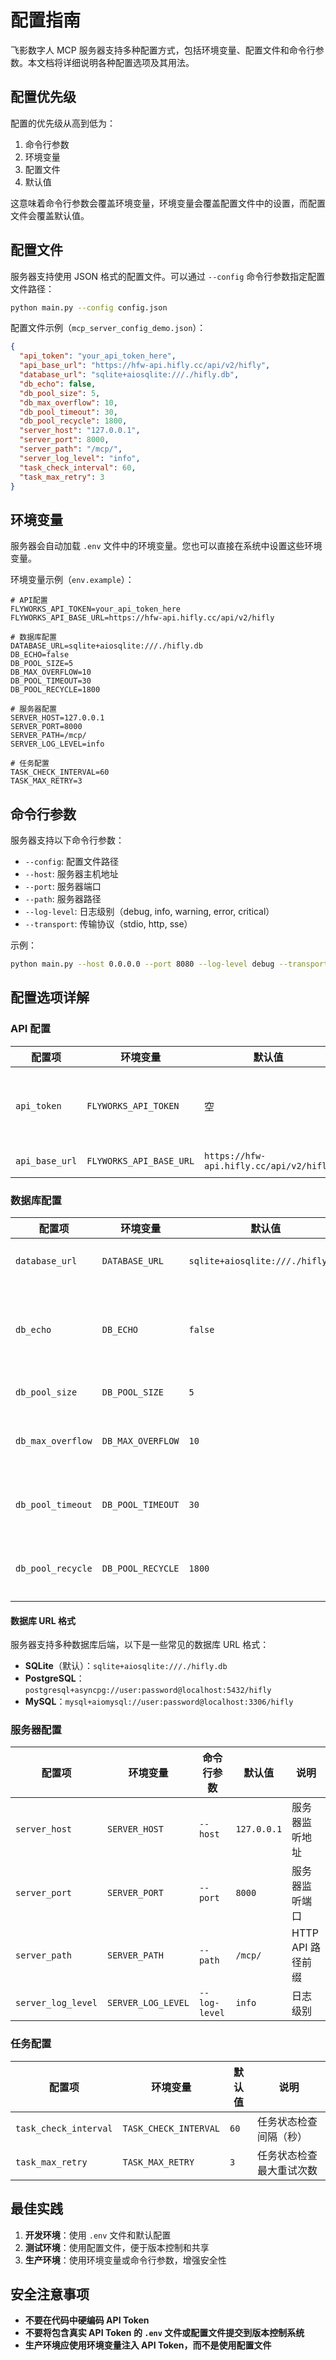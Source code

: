 # 配置指南

飞影数字人 MCP 服务器支持多种配置方式，包括环境变量、配置文件和命令行参数。本文档将详细说明各种配置选项及其用法。

## 配置优先级

配置的优先级从高到低为：

1. 命令行参数
2. 环境变量
3. 配置文件
4. 默认值

这意味着命令行参数会覆盖环境变量，环境变量会覆盖配置文件中的设置，而配置文件会覆盖默认值。

## 配置文件

服务器支持使用 JSON 格式的配置文件。可以通过 `--config` 命令行参数指定配置文件路径：

```bash
python main.py --config config.json
```

配置文件示例（`mcp_server_config_demo.json`）：

```json
{
  "api_token": "your_api_token_here",
  "api_base_url": "https://hfw-api.hifly.cc/api/v2/hifly",
  "database_url": "sqlite+aiosqlite:///./hifly.db",
  "db_echo": false,
  "db_pool_size": 5,
  "db_max_overflow": 10,
  "db_pool_timeout": 30,
  "db_pool_recycle": 1800,
  "server_host": "127.0.0.1",
  "server_port": 8000,
  "server_path": "/mcp/",
  "server_log_level": "info",
  "task_check_interval": 60,
  "task_max_retry": 3
}
```

## 环境变量

服务器会自动加载 `.env` 文件中的环境变量。您也可以直接在系统中设置这些环境变量。

环境变量示例（`env.example`）：

```
# API配置
FLYWORKS_API_TOKEN=your_api_token_here
FLYWORKS_API_BASE_URL=https://hfw-api.hifly.cc/api/v2/hifly

# 数据库配置
DATABASE_URL=sqlite+aiosqlite:///./hifly.db
DB_ECHO=false
DB_POOL_SIZE=5
DB_MAX_OVERFLOW=10
DB_POOL_TIMEOUT=30
DB_POOL_RECYCLE=1800

# 服务器配置
SERVER_HOST=127.0.0.1
SERVER_PORT=8000
SERVER_PATH=/mcp/
SERVER_LOG_LEVEL=info

# 任务配置
TASK_CHECK_INTERVAL=60
TASK_MAX_RETRY=3
```

## 命令行参数

服务器支持以下命令行参数：

- `--config`: 配置文件路径
- `--host`: 服务器主机地址
- `--port`: 服务器端口
- `--path`: 服务器路径
- `--log-level`: 日志级别（debug, info, warning, error, critical）
- `--transport`: 传输协议（stdio, http, sse）

示例：

```bash
python main.py --host 0.0.0.0 --port 8080 --log-level debug --transport http
```

## 配置选项详解

### API 配置

| 配置项 | 环境变量 | 默认值 | 说明 |
|-------|---------|-------|------|
| `api_token` | `FLYWORKS_API_TOKEN` | 空 | 飞影数字人 API Token，必须设置 |
| `api_base_url` | `FLYWORKS_API_BASE_URL` | `https://hfw-api.hifly.cc/api/v2/hifly` | API 基础 URL |

### 数据库配置

| 配置项 | 环境变量 | 默认值 | 说明 |
|-------|---------|-------|------|
| `database_url` | `DATABASE_URL` | `sqlite+aiosqlite:///./hifly.db` | 数据库连接 URL |
| `db_echo` | `DB_ECHO` | `false` | 是否输出 SQL 语句（调试用） |
| `db_pool_size` | `DB_POOL_SIZE` | `5` | 连接池大小 |
| `db_max_overflow` | `DB_MAX_OVERFLOW` | `10` | 连接池最大溢出连接数 |
| `db_pool_timeout` | `DB_POOL_TIMEOUT` | `30` | 连接池超时时间（秒） |
| `db_pool_recycle` | `DB_POOL_RECYCLE` | `1800` | 连接池回收时间（秒） |

#### 数据库 URL 格式

服务器支持多种数据库后端，以下是一些常见的数据库 URL 格式：

- **SQLite**（默认）：`sqlite+aiosqlite:///./hifly.db`
- **PostgreSQL**：`postgresql+asyncpg://user:password@localhost:5432/hifly`
- **MySQL**：`mysql+aiomysql://user:password@localhost:3306/hifly`

### 服务器配置

| 配置项 | 环境变量 | 命令行参数 | 默认值 | 说明 |
|-------|---------|-----------|-------|------|
| `server_host` | `SERVER_HOST` | `--host` | `127.0.0.1` | 服务器监听地址 |
| `server_port` | `SERVER_PORT` | `--port` | `8000` | 服务器监听端口 |
| `server_path` | `SERVER_PATH` | `--path` | `/mcp/` | HTTP API 路径前缀 |
| `server_log_level` | `SERVER_LOG_LEVEL` | `--log-level` | `info` | 日志级别 |

### 任务配置

| 配置项 | 环境变量 | 默认值 | 说明 |
|-------|---------|-------|------|
| `task_check_interval` | `TASK_CHECK_INTERVAL` | `60` | 任务状态检查间隔（秒） |
| `task_max_retry` | `TASK_MAX_RETRY` | `3` | 任务状态检查最大重试次数 |

## 最佳实践

1. **开发环境**：使用 `.env` 文件和默认配置
2. **测试环境**：使用配置文件，便于版本控制和共享
3. **生产环境**：使用环境变量或命令行参数，增强安全性

## 安全注意事项

- **不要在代码中硬编码 API Token**
- **不要将包含真实 API Token 的 `.env` 文件或配置文件提交到版本控制系统**
- **生产环境应使用环境变量注入 API Token，而不是使用配置文件** 